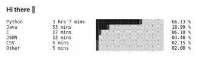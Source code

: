 ### Hi there 👋

<!--START_SECTION:waka-->

```text
Python           3 hrs 7 mins    ████████████████▓░░░░░░░░   66.13 %
Java             53 mins         ████▓░░░░░░░░░░░░░░░░░░░░   18.99 %
C                17 mins         █▓░░░░░░░░░░░░░░░░░░░░░░░   06.10 %
JSON             12 mins         █░░░░░░░░░░░░░░░░░░░░░░░░   04.48 %
CSV              6 mins          ▓░░░░░░░░░░░░░░░░░░░░░░░░   02.15 %
Other            5 mins          ▓░░░░░░░░░░░░░░░░░░░░░░░░   02.00 %
```

<!--END_SECTION:waka-->


<!--
**AnkelMauCastillo/AnkelMauCastillo** is a ✨ _special_ ✨ repository because its `README.md` (this file) appears on your GitHub profile.

Here are some ideas to get you started:

- 🔭 I’m currently working on ...
- 🌱 I’m currently learning ...
- 👯 I’m looking to collaborate on ...
- 🤔 I’m looking for help with ...
- 💬 Ask me about ...
- 📫 How to reach me: ...
- 😄 Pronouns: ...
- ⚡ Fun fact: ...
-->
